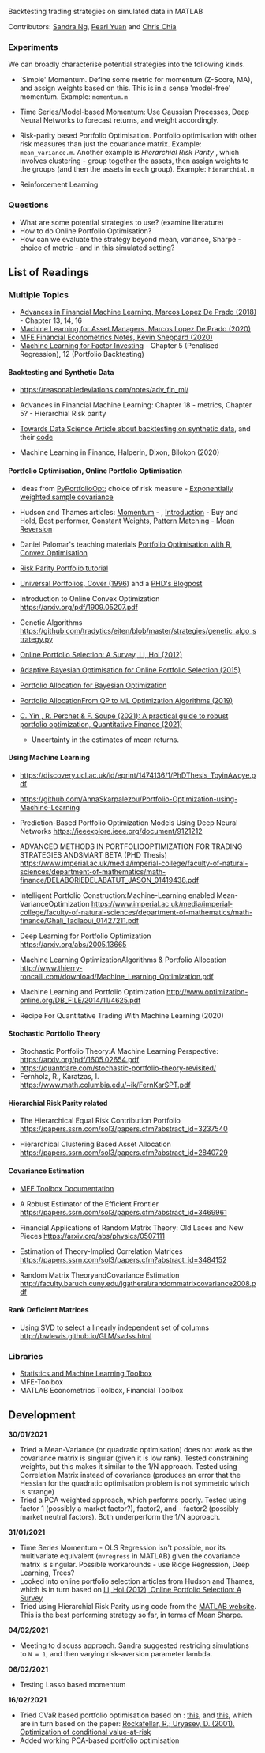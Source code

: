 Backtesting trading strategies on simulated data in MATLAB

Contributors: [Sandra Ng](https://github.com/sandrangying), [Pearl Yuan](https://github.com/ZiningYuan) and [Chris Chia](https://github.com/chrischia06)

<!-- Cloned from : https://github.com/SIAM-FM21-PC/MathWorks -->

### Experiments

We can broadly characterise potential strategies into the following kinds.
 
+ 'Simple' Momentum. Define some metric for momentum (Z-Score, MA), and assign weights based on this. This is in a sense 'model-free' momentum. Example: `momentum.m`
+ Time Series/Model-based Momentum: Use Gaussian Processes, Deep Neural Networks to forecast returns, and weight accordingly.
+ Risk-parity based Portfolio Optimisation. Portfolio optimisation with other risk measures than just the covariance matrix. Example: `mean_variance.m`. Another example is *Hierarchial Risk Parity* , which involves clustering - group together the assets, then assign weights to the groups (and then the assets in each group). Example:  `hierarchial.m`

+ Reinforcement Learning


### Questions

+ What are some potential strategies to use? (examine literature)
+ How to do Online Portfolio Optimisation?
+ How can we evaluate the strategy beyond mean, variance, Sharpe - choice of metric - and in this simulated setting?


## List of Readings

### Multiple Topics
+ [Advances in Financial Machine Learning, Marcos Lopez De Prado (2018)](https://www.amazon.co.uk/Advances-Financial-Machine-Learning-Marcos/dp/1119482089) - Chapter 13, 14, 16
+ [Machine Learning for Asset Managers, Marcos Lopez De Prado (2020)](https://www.amazon.co.uk/Machine-Learning-Managers-Elements-Quantitative/dp/1108792898)
+ [MFE Financial Econometrics Notes, Kevin Sheppard (2020)](https://www.kevinsheppard.com/teaching/mfe/notes/)
+ [Machine Learning for Factor Investing](http://www.mlfactor.com/backtest.html) - Chapter 5 (Penalised Regression), 12 (Portfolio Backtesting)

#### Backtesting and Synthetic Data
+ https://reasonabledeviations.com/notes/adv_fin_ml/

+ Advances in Financial Machine Learning: Chapter 18 -  metrics, Chapter 5? - Hierarchial Risk parity

+ [Towards Data Science Article about backtesting on synthetic data](https://towardsdatascience.com/ai-in-finance-how-to-finally-start-to-believe-your-backtests-2-3-adfd13da20ec),  and their [code](https://github.com/Rachnog/Advanced-Deep-Trading/blob/master/proba_backtest/Stochastic%20Simulations.ipynb)

+ Machine Learning in Finance, Halperin, Dixon, Bilokon (2020)



#### Portfolio Optimisation, Online Portfolio Optimisation

+ Ideas from [PyPortfolioOpt](https://github.com/robertmartin8/PyPortfolioOpt); choice of risk measure - [Exponentially weighted sample covariance](https://reasonabledeviations.com/2018/08/15/exponential-covariance/)

+ Hudson and Thames articles: [Momentum](https://hudsonthames.org/online-portfolio-selection-momentum/) - , [Introduction](https://hudsonthames.org/introducing-online-portfolio-selection/) - Buy and Hold, Best performer, Constant Weights, [Pattern Matching](https://hudsonthames.org/online-portfolio-selection-pattern-matching/) - [Mean Reversion](https://hudsonthames.org/online-portfolio-selection-mean-reversion/)

+ Daniel Palomar's teaching materials [Portfolio Optimisation with R](https://www.danielppalomar.com/mafs5310---portfolio-optimization-with-r-fall-2020-21.html), [Convex Optimisation](https://www.danielppalomar.com/elec5470---convex-optimization-fall-2020-21.html) 

+ [Risk Parity Portfolio tutorial](https://www.youtube.com/watch?v=xb1Xxf5LQks)

+ [Universal Portfolios, Cover (1996)](http://web.mit.edu/6.454/www/www_fall_2001/shaas/universal_portfolios.pdf) and a [PHD's Blogpost](https://andrewcharlesjones.github.io/posts/2020/01/universalportfolios/)

+ Introduction to Online Convex Optimization https://arxiv.org/pdf/1909.05207.pdf

+ Genetic Algorithms https://github.com/tradytics/eiten/blob/master/strategies/genetic_algo_strategy.py

+ [Online Portfolio Selection: A Survey, Li, Hoi (2012)](https://arxiv.org/pdf/1212.2129.pdf)

+ [Adaptive Bayesian Optimisation for Online Portfolio Selection (2015)](https://www.robots.ox.ac.uk/~sjrob/Pubs/NyikosaOsborneRobertsNipsBayesopt2015.pdf)

+ [Portfolio Allocation for Bayesian Optimization](https://www.cs.ubc.ca/~nando/papers/uaiBayesOpt.pdf)

+ [Portfolio AllocationFrom QP to ML Optimization Algorithms (2019)](http://www.thierry-roncalli.com/download/QP-ML-Portfolio-Optimization.pdf)

+ [C. Yin , R. Perchet & F. Soupé (2021): A practical guide to robust portfolio optimization, Quantitative Finance (2021)](https://www.tandfonline.com/doi/pdf/10.1080/14697688.2020.1849780?needAccess=true)
	+ Uncertainty in the estimates of mean returns.

#### Using Machine Learning
+ https://discovery.ucl.ac.uk/id/eprint/1474136/1/PhDThesis_ToyinAwoye.pdf

+ https://github.com/AnnaSkarpalezou/Portfolio-Optimization-using-Machine-Learning

+ Prediction-Based Portfolio Optimization Models Using Deep Neural Networks https://ieeexplore.ieee.org/document/9121212

+ ADVANCED METHODS IN PORTFOLIOOPTIMIZATION FOR TRADING STRATEGIES ANDSMART BETA (PHD Thesis) https://www.imperial.ac.uk/media/imperial-college/faculty-of-natural-sciences/department-of-mathematics/math-finance/DELABORIEDELABATUT_JASON_01419438.pdf

+ Intelligent Portfolio Construction:Machine-Learning enabled Mean-VarianceOptimization https://www.imperial.ac.uk/media/imperial-college/faculty-of-natural-sciences/department-of-mathematics/math-finance/Ghali_Tadlaoui_01427211.pdf

+ Deep Learning for Portfolio Optimization https://arxiv.org/abs/2005.13665

+ Machine Learning OptimizationAlgorithms & Portfolio Allocation http://www.thierry-roncalli.com/download/Machine_Learning_Optimization.pdf

+ Machine Learning and Portfolio Optimization http://www.optimization-online.org/DB_FILE/2014/11/4625.pdf

+ Recipe For Quantitative Trading With Machine Learning (2020)

#### Stochastic Portfolio Theory
+ Stochastic Portfolio Theory:A Machine Learning Perspective: https://arxiv.org/pdf/1605.02654.pdf
+ https://quantdare.com/stochastic-portfolio-theory-revisited/
+ Fernholz, R., Karatzas, I. https://www.math.columbia.edu/~ik/FernKarSPT.pdf

#### Hierarchial Risk Parity related
+ The Hierarchical Equal Risk Contribution Portfolio https://papers.ssrn.com/sol3/papers.cfm?abstract_id=3237540

+ Hierarchical Clustering Based Asset Allocation https://papers.ssrn.com/sol3/papers.cfm?abstract_id=2840729

#### Covariance Estimation
+ [MFE Toolbox Documentation](https://www.kevinsheppard.com/files/code/matlab/mfe-toolbox-documentation.pdf)

+ A Robust Estimator of the Efficient Frontier https://papers.ssrn.com/sol3/papers.cfm?abstract_id=3469961

+ Financial Applications of Random Matrix Theory: Old Laces and New Pieces https://arxiv.org/abs/physics/0507111

+ Estimation of Theory-Implied Correlation Matrices https://papers.ssrn.com/sol3/papers.cfm?abstract_id=3484152

+ Random Matrix TheoryandCovariance Estimation http://faculty.baruch.cuny.edu/jgatheral/randommatrixcovariance2008.pdf

#### Rank Deficient Matrices

+ Using SVD to select a linearly independent set of columns http://bwlewis.github.io/GLM/svdss.html


### Libraries
+ [Statistics and Machine Learning Toolbox](https://uk.mathworks.com/help/stats/index.html)
+ MFE-Toolbox
+ MATLAB Econometrics Toolbox, Financial Toolbox

## Development

**30/01/2021**
+ Tried a Mean-Variance (or quadratic optimisation) does not work as the covariance matrix is singular (given it is low rank). Tested constraining weights, but this makes it similar to the 1/N approach. Tested using Correlation Matrix instead of covariance (produces an error that the Hessian for the quadratic optimisation problem is not symmetric which is strange)
+ Tried a PCA weighted approach, which performs poorly. Tested using factor 1 (possibly a market factor?),  factor2, and - factor2 (possibly market neutral factors). Both underperform the 1/N approach.


**31/01/2021**
+ Time Series Momentum - OLS Regression isn't possible, nor its multivariate equivalent (`mvregress` in MATLAB) given the covariance matrix is singular. Possible workarounds - use Ridge Regression, Deep Learning, Trees?
+ Looked into online portfolio selection articles from Hudson and Thames, which is in turn based on [Li, Hoi (2012), Online Portfolio Selection: A Survey](https://arxiv.org/pdf/1212.2129.pdf)
+ Tried using Hierarchial Risk Parity using code from the [MATLAB website](https://uk.mathworks.com/matlabcentral/fileexchange/70186-asset-allocation-hierarchical-risk-parity). This is the best performing strategy so far, in terms of Mean Sharpe.

**04/02/2021**
+ Meeting to discuss approach. Sandra suggested restricing simulations to `N = 1`, and then varying risk-aversion parameter lambda.

**06/02/2021**
+ Testing Lasso based momentum

**16/02/2021**
+ Tried CVaR based portfolio optimisation based on : [this](https://pyportfolioopt.readthedocs.io/en/latest/EfficientFrontier.html?highlight=CVaR#id4), and [this](https://github.com/portfolio-optimization-hx/portfolio_optimization), which are in turn based on the paper: [Rockafellar, R.; Uryasev, D. (2001). Optimization of conditional value-at-risk](https://pyportfolioopt.readthedocs.io/en/latest/EfficientFrontier.html?highlight=CVaR&fbclid=IwAR01aak1B8ai-FcvZJVm3Y4eGFboIqaRi50MgQO_pJ9ynTZId3X4URG9Yxg#id4)
+ Added working PCA-based portfolio optimisation